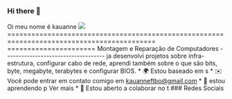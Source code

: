 ### Hi there 👋

<!--
**ksouzaxx/ksouzaxx** is a ✨ _special_ ✨ repository because its `README.md` (this file) appears on your GitHub profile.
Here are some ideas to get you started:

- 🔭 I’m currently working on ...
- 🌱 I’m currently learning ...
- 👯 I’m looking to collaborate on ...
- 🤔 I’m looking for help with ...
- 💬 Ask me about ...
- 📫 How to reach me: ...
- 😄 Pronouns: ...
- ⚡ Fun fact: ...
-->

Oi meu nome é kauanne ![](https://user-images.githubusercontent.com/18350557/176309783-0785949b-9127-417c-8b55-ab5a4333674e.gif) =========================================================================================== ====================== Montagem e Reparação de Computadores ------------------------------------ ja desenvolvi projetos sobre infra-estrutura, configurar cabo de rede, aprendi também sobre o que são bits, byte, megabyte, terabytes e configurar BIOS. * 🌍 Estou baseado em s * ✉️ Você pode entrar em contato comigo em [kauanneftbo@gmail.com](mailto:kauanneftbo@gmail.com)[](mailto:kauanneftbo@gmail.com) * 🧠 estou aprendendo p Ver mais * 🤝 Estou aberto a colaborar no t
                  ### Redes Sociais
                  
                   
     
